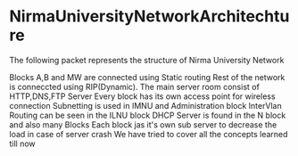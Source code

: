 # NirmaUniversityNetworkArchitechture
The following packet represents the structure of Nirma University Network

Blocks A,B and MW are connected using Static routing
Rest of the network is conneccted using RIP(Dynamic).
The main server room consist of HTTP,DNS,FTP Server
Every block has its own access point for wireless connection
Subnetting is used in IMNU and Administration block
InterVlan Routing can be seen in the ILNU block
DHCP Server is found in the N block and also many Blocks
Each block jas it's own sub server to decrease the load in case of server crash
We have tried to cover all the concepts learned till now
